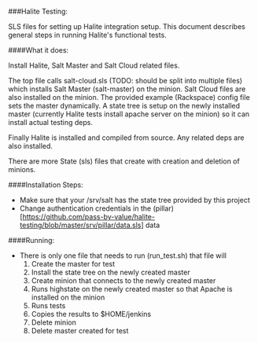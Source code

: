 ###Halite Testing:

SLS files for setting up Halite integration setup. This document describes general steps in running Halite's functional tests.

####What it does:

Install Halite, Salt Master and Salt Cloud related files.

The top file calls salt-cloud.sls (TODO: should be split into multiple files) which installs Salt Master (salt-master) on the minion. Salt Cloud files are also installed on the minion. The provided example (Rackspace) config file sets the master dynamically. A state tree is setup on the newly installed master (currently Halite tests install apache server on the minion) so it can install actual testing deps.

Finally Halite is installed and compiled from source. Any related deps are also installed.

There are more State (sls) files that create with creation and deletion of minions.

####Installation Steps:

* Make sure that your /srv/salt has the state tree provided by this project
* Change authentication credentials in the (pillar)[https://github.com/pass-by-value/halite-testing/blob/master/srv/pillar/data.sls] data

####Running:
* There is only one file that needs to run (run_test.sh) that file will
  1. Create the master for test
  1. Install the state tree on the newly created master
  1. Create minion that connects to the newly created master
  1. Runs highstate on the newly created master so that Apache is installed on the minion
  1. Runs tests
  1. Copies the results to $HOME/jenkins
  1. Delete minion
  1. Delete master created for test
